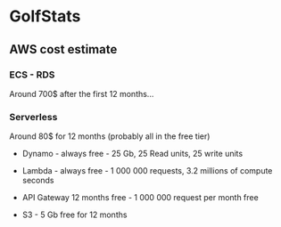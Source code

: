 # GolfStats

## AWS cost estimate

### ECS - RDS

Around 700$ after the first 12 months...

### Serverless

Around 80$ for 12 months (probably all in the free tier)

- Dynamo - always free - 25 Gb, 25 Read units, 25 write units

- Lambda - always free - 1 000 000 requests, 3.2 millions of compute seconds

- API Gateway 12 months free - 1 000 000 request per month free

- S3 - 5 Gb free for 12 months

